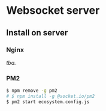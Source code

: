 # Websocket server

## Install on server

### Nginx

_tba._

### PM2

```sh
$ npm remove -g pm2
# $ npm install -g @socket.io/pm2
$ pm2 start ecosystem.config.js
```

<!-- :link: https://socket.io/docs/v4/pm2 -->
